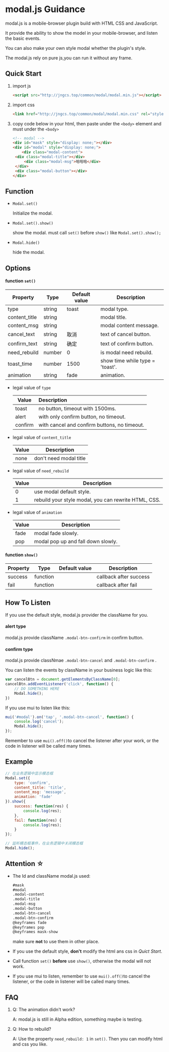 # modal.js Guidance

modal.js is a mobile-browser plugin build with HTML CSS  and JavaScript.

It provide the ability to show the model in your mobile-browser, and listen the basic events.

You can also make your own style modal whether the plugin's style.

The modal.js rely on pure js,you can run it without any frame.



## Quick Start

1. import js

   ```html
   <script src="http://jngcs.top/common/modal/modal.min.js"></script>
   ```

2. import css

   ```html
   <link href="http://jngcs.top/common/modal/modal.min.css" rel="stylesheet" />
   ```

3. copy code below in your html, then paste under the `<body>` element and must under the `<body>`

   ```html
   <!-- modal -->
   <div id="mask" style="display: none;"></div>
   <div id="modal" style="display: none;">
       <div class="modal-content">
   	<div class="modal-title"></div>
   	    <div class="modal-msg">哈哈哈</div>
   	</div>
   	<div class="modal-button"></div>
   </div>
   ```



## Function

* `Modal.set()`

   Initialize  the modal.

* `Modal.set().show()`

  show the modal. must call `set()` before `show()` like `Modal.set().show();`

* `Modal.hide()`

  hide the modal.



## Options

#### function `set()`

| Property      | Type   | Default value | Description                     |
| ------------- | ------ | ------------- | ------------------------------- |
| type          | string | toast         | modal type.                     |
| content_title | string |               | modal title.                    |
| content_msg   | string |               | modal content message.          |
| cancel_text   | string | 取消          | text of cancel button.          |
| confirm_text  | string | 确定          | text of confirm button.         |
| need_rebuild  | number | 0             | is modal need rebuild.          |
| toast_time    | number | 1500          | show time while type = 'toast'. |
| animation     | string | fade          | animation.                      |

* legal value of `type`

  | Value   | Description                                  |
  | ------- | :------------------------------------------- |
  | toast   | no button, timeout with 1500ms.              |
  | alert   | with only confirm button, no timeout.        |
  | confirm | with cancel and confirm buttons, no timeout. |

* legal value of `content_title`

  | Value | Description            |
  | ----- | ---------------------- |
  | none  | don't need modal title |
  
* legal value of `need_rebuild`

  | Value | Description                                          |
  | ----- | ---------------------------------------------------- |
  | 0     | use modal default style.                             |
  | 1     | rebuild your style modal, you can rewrite HTML, CSS. |

* legal value of `animation`

  | Value | Description                        |
  | ----- | ---------------------------------- |
  | fade  | modal fade slowly.                 |
  | pop   | modal pop up and fall down slowly. |

#### function `show()`

| Property | Type     | Default value | Description            |
| -------- | -------- | ------------- | ---------------------- |
| success  | function |               | callback after success |
| fail     | function |               | callback after fail    |



## How To Listen

If you use the default style, modal.js provider the className for you.

#### alert type

modal.js provide className `.modal-btn-confirm` in confirm button.

#### confirm type

modal.js provide classNmae `.modal-btn-cancel` and `.modal-btn-confirm` .

 You can listen the events by className in your business logic like this:

```javascript
var cancelBtn = document.getElementsByClassName[0];
cancelBtn.addEventListener('click', function() {
    // DO SOMETHING HERE
    Modal.hide();
})
```

If you use mui to listen like this:

```javascript
mui('#modal').on('tap', '.modal-btn-cancel', function() {
	console.log('cancel');
	Modal.hide();
});
```

Remember to use `mui().off()`to cancel the listener after your work, or the code in listener will be called many times.



## Example

```javascript
// 在业务逻辑中显示模态框
Modal.set({
	type: 'confirm',
	content_title: 'title',
	content_msg: 'message',
    animation: 'fade'
}).show({
	success: function(res) {
		console.log(res);
	},
    fail: function(res) {
        console.log(res);
    }
});

// 监听模态框事件，在业务逻辑中关闭模态框
Modal.hide();
```




##  Attention ☆

* The Id and className modal.js used:

  ```html
  #mask
  #modal
  .modal-content
  .modal-title
  .modal-msg
  .modal-button
  .modal-btn-cancel
  .modal-btn-confirm
  @keyframes fade
  @keyframes pop
  @keyframes mask-show
  ```

  make sure **not** to use them in other place.

* If you use the default style, **don't** modify the html ans css in *Quict Start*.

* Call function `set()` **before** use `show()`,  otherwise the modal will not work.

* If you use mui to listen, remember to use `mui().off()`to cancel the listener, or the code in listener will be called many times.



## FAQ

1. Q: The animation didn't work?

   A:  modal.js is still in Alpha edition, something maybe is testing.

2. Q: How to rebuild?

   A: Use the property `need_rebuild: 1` in `set()`. Then you can modify html and css you like.

